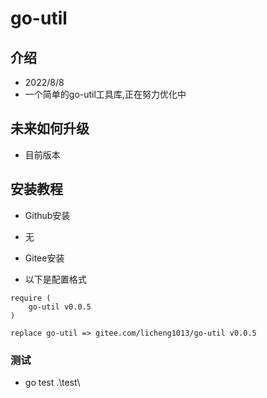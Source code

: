 # go-util
## 介绍
- 2022/8/8
- 一个简单的go-util工具库,正在努力优化中

## 未来如何升级
- 目前版本

## 安装教程
- Github安装
- 无

- Gitee安装
- 以下是配置格式
```text
require (
	go-util v0.0.5
)

replace go-util => gitee.com/licheng1013/go-util v0.0.5
```

### 测试
-  go test .\test\